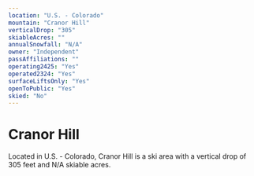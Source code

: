 ```yaml
---
location: "U.S. - Colorado"
mountain: "Cranor Hill"
verticalDrop: "305"
skiableAcres: ""
annualSnowfall: "N/A"
owner: "Independent"
passAffiliations: ""
operating2425: "Yes"
operated2324: "Yes"
surfaceLiftsOnly: "Yes"
openToPublic: "Yes"
skied: "No"
---
```


# Cranor Hill

Located in U.S. - Colorado, Cranor Hill is a ski area with a vertical drop of 305 feet and N/A skiable acres.